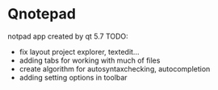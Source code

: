 # Qnotepad
notpad app created by qt 5.7
TODO:
+ fix layout project explorer, textedit...
+ adding tabs for working with much of files
+ create algorithm for autosyntaxchecking, autocompletion
+ adding setting options in toolbar 

